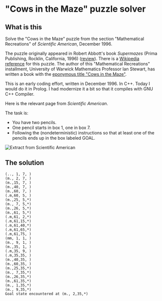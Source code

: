 # "Cows in the Maze" puzzle solver

## What is this

Solve the "Cows in the Maze" puzzle from the section "Mathematical Recreations" of _Scientific American_, December 1996. 

The puzzle originally appeared in Robert Abbott's book _Supermazes_ (Prima Publishing, Rocklin, California, 1996) ([review](http://www.logicmazes.com/super.html)). There is a [Wikipedia reference](https://en.wikipedia.org/wiki/Robert_Abbott_(game_designer)#Where_Are_the_Cows?) for this puzzle. The author of this "Mathematical Recreations" installment, University of Warwick Mathematics Professor Ian Stewart, has written a book with the [eponymous title "Cows in the Maze"](https://global.oup.com/academic/product/cows-in-the-maze-9780199562077?cc=lu&lang=en&).

This is an early coding effort, written in December 1996. In C++. Today I would do it in Prolog. I had modernize it a bit so that it compiles with GNU C++ Compiler. 

Here is the relevant page from _Scientific American_.

The task is:

   * You have two pencils.
   * One pencil starts in box 1, one in box 7.
   * Following the (nondeterministic) instructions so that at least one of the pencils ends up in the box labeled GOAL.

![Extract from Scientific American](/img/Scientific_American_Mathematical_Recreations_1996-12.png?raw=true "Mathematical Recreations")

## The solution

```
(.., 1, 7, )
(m., 2, 7, )
(m.,15, 7, )
(m.,40, 7, )
(m.,60, 7, )
(.m,60, 5, )
(m.,25, 5,*)
(m., 7, 5,*)
(m.,26, 5,*)
(m.,61, 5,*)
(.m,61, 2,*)
(.m,61,15,*)
(.m,61,40,*)
(.m,61,65,*)
(.m,61,75, )
(mm, 1, 1, )
(m., 9, 1, )
(m.,35, 1, )
(.m,35, 9, )
(.m,35,35, )
(m.,40,35, )
(m.,60,35, )
(m.,25,35,*)
(m., 7,35,*)
(m.,26,35,*)
(m.,61,35,*)
(m., 1,35,*)
(m., 9,35,*)
Goal state encountered at (m., 2,35,*)
```
